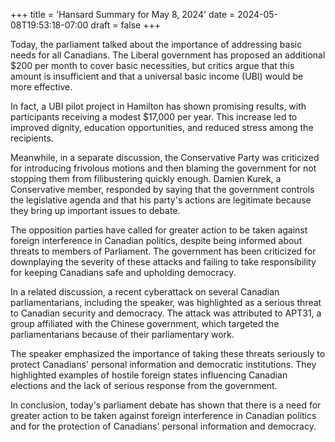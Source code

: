 +++
title = 'Hansard Summary for May 8, 2024'
date = 2024-05-08T19:53:18-07:00
draft = false
+++

Today, the parliament talked about the importance of addressing basic needs for all Canadians. The Liberal government has proposed an additional $200 per month to cover basic necessities, but critics argue that this amount is insufficient and that a universal basic income (UBI) would be more effective.

In fact, a UBI pilot project in Hamilton has shown promising results, with participants receiving a modest $17,000 per year. This increase led to improved dignity, education opportunities, and reduced stress among the recipients.

Meanwhile, in a separate discussion, the Conservative Party was criticized for introducing frivolous motions and then blaming the government for not stopping them from filibustering quickly enough. Damien Kurek, a Conservative member, responded by saying that the government controls the legislative agenda and that his party's actions are legitimate because they bring up important issues to debate.

The opposition parties have called for greater action to be taken against foreign interference in Canadian politics, despite being informed about threats to members of Parliament. The government has been criticized for downplaying the severity of these attacks and failing to take responsibility for keeping Canadians safe and upholding democracy.

In a related discussion, a recent cyberattack on several Canadian parliamentarians, including the speaker, was highlighted as a serious threat to Canadian security and democracy. The attack was attributed to APT31, a group affiliated with the Chinese government, which targeted the parliamentarians because of their parliamentary work.

The speaker emphasized the importance of taking these threats seriously to protect Canadians' personal information and democratic institutions. They highlighted examples of hostile foreign states influencing Canadian elections and the lack of serious response from the government.

In conclusion, today's parliament debate has shown that there is a need for greater action to be taken against foreign interference in Canadian politics and for the protection of Canadians' personal information and democracy.